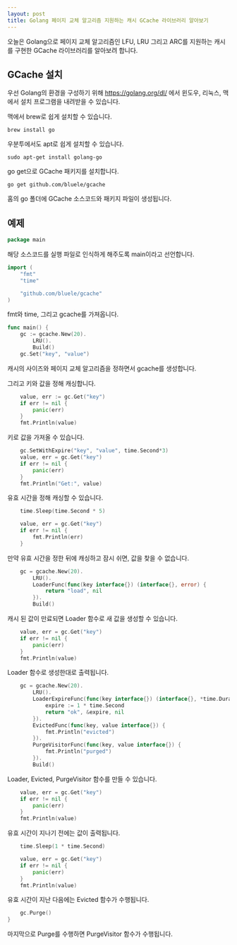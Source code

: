 ```yaml
---
layout: post
title: Golang 페이지 교체 알고리즘 지원하는 캐시 GCache 라이브러리 알아보기
---
```


오늘은 Golang으로 페이지 교체 알고리즘인 LFU, LRU 그리고 ARC를 지원하는 캐시를 구현한 GCache 라이브러리를 알아보려 합니다.

## GCache 설치

우선 Golang의 환경을 구성하기 위해 https://golang.org/dl/ 에서 윈도우, 리눅스, 맥에서 설치 프로그램을 내려받을 수 있습니다.

맥에서 brew로 쉽게 설치할 수 있습니다.

```
brew install go
```

우분투에서도 apt로 쉽게 설치할 수 있습니다.

```
sudo apt-get install golang-go
```

go get으로 GCache 패키지를 설치합니다.

```
go get github.com/bluele/gcache
```

홈의 go 폴더에 GCache 소스코드와 패키지 파일이 생성됩니다.

## 예제

```go
package main
```

해당 소스코드를 실행 파일로 인식하게 해주도록 main이라고 선언합니다.

```go
import (
	"fmt"
	"time"

	"github.com/bluele/gcache"
)
```

fmt와 time, 그리고 gcache를 가져옵니다.

```go
func main() {
	gc := gcache.New(20).
		LRU().
		Build()
	gc.Set("key", "value")
```

캐시의 사이즈와 페이지 교체 알고리즘을 정하면서 gcache를 생성합니다.

그리고 키와 값을 정해 캐싱합니다.

```go
	value, err := gc.Get("key")
	if err != nil {
		panic(err)
	}
	fmt.Println(value)
```

키로 값을 가져올 수 있습니다.

```go
	gc.SetWithExpire("key", "value", time.Second*3)
	value, err = gc.Get("key")
	if err != nil {
		panic(err)
	}
	fmt.Println("Get:", value)
```

유효 시간을 정해 캐싱할 수 있습니다.

```go
	time.Sleep(time.Second * 5)

	value, err = gc.Get("key")
	if err != nil {
		fmt.Println(err)
	}
```

만약 유효 시간을 정한 뒤에 캐싱하고 잠시 쉬면, 값을 찾을 수 없습니다.

```go
	gc = gcache.New(20).
		LRU().
		LoaderFunc(func(key interface{}) (interface{}, error) {
			return "load", nil
		}).
		Build()
```

캐시 된 값이 만료되면 Loader 함수로 새 값을 생성할 수 있습니다.

```go
	value, err = gc.Get("key")
	if err != nil {
		panic(err)
	}
	fmt.Println(value)
```

Loader 함수로 생성한대로 출력됩니다.

```go
	gc = gcache.New(20).
		LRU().
		LoaderExpireFunc(func(key interface{}) (interface{}, *time.Duration, error) {
			expire := 1 * time.Second
			return "ok", &expire, nil
		}).
		EvictedFunc(func(key, value interface{}) {
			fmt.Println("evicted")
		}).
		PurgeVisitorFunc(func(key, value interface{}) {
			fmt.Println("purged")
		}).
		Build()
```

Loader, Evicted, PurgeVisitor 함수를 만들 수 있습니다.

```go
	value, err = gc.Get("key")
	if err != nil {
		panic(err)
	}
	fmt.Println(value)
```

유효 시간이 지나기 전에는 값이 출력됩니다.

```go
	time.Sleep(1 * time.Second)

	value, err = gc.Get("key")
	if err != nil {
		panic(err)
	}
	fmt.Println(value)
```

유효 시간이 지난 다음에는 Evicted 함수가 수행됩니다.

```go
	gc.Purge()
}
```

마지막으로 Purge를 수행하면 PurgeVisitor 함수가 수행됩니다.